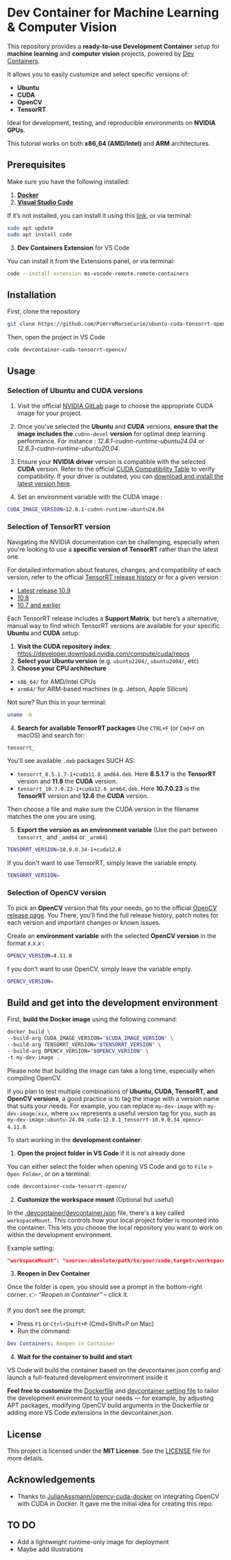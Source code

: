 # Dev Container for Machine Learning & Computer Vision

This repository provides a **ready-to-use Development Container** setup for **machine learning** and **computer vision** projects, powered by [Dev Containers]((https://github.com/devcontainers)).

It allows you to easily customize and select specific versions of:
- **Ubuntu**
- **CUDA**
- **OpenCV**
- **TensorRT**

Ideal for development, testing, and reproducible environments on **NVIDIA GPUs**.

This tutorial works on both **x86_64 (AMD/Intel)** and **ARM** architectures.

## Prerequisites

Make sure you have the following installed:
1. [**Docker**](https://docs.docker.com/desktop/)
2. [**Visual Studio Code**](https://code.visualstudio.com/)

If it’s not installed, you can install it using this [link](https://code.visualstudio.com/download), or via terminal:

``` bash
sudo apt update
sudo apt install code
```
3. **Dev Containers Extension** for VS Code

You can install it from the Extensions panel, or via terminal:
``` bash
code --install-extension ms-vscode-remote.remote-containers
```

## Installation
First, clone the repository
``` bash
git clone https://github.com/PierreMarieCurie/ubuntu-cuda-tensorrt-opencv-docker.git
```
Then, open the project in VS Code
``` bash
code devcontainer-cuda-tensorrt-opencv/
```

## Usage

### Selection of Ubuntu and CUDA versions 

1. Visit the official [NVIDIA GitLab](https://gitlab.com/nvidia/container-images/cuda/blob/master/doc/supported-tags.md) page to choose the appropriate CUDA image for your project.

2. Once you've selected the **Ubuntu** and **CUDA** versions, **ensure that the image includes the** ```cudnn-devel``` **version** for optimal deep learning performance. For instance : *12.8.1-cudnn-runtime-ubuntu24.04* or *12.6.3-cudnn-runtime-ubuntu20.04*.

3. Ensure your **NVIDIA driver** version is compatible with the selected **CUDA** version. Refer to the official [CUDA Compatibility Table](https://docs.nvidia.com/deploy/cuda-compatibility/index.html#binary-compatibility__table-toolkit-driver) to verify compatibility.
If your driver is outdated, you can [download and install the latest version here](https://www.nvidia.com/en-us/drivers/).

4. Set an environment variable with the CUDA image :
```bash
CUDA_IMAGE_VERSION=12.8.1-cudnn-runtime-ubuntu24.04
```

### Selection of TensorRT version

Navigating the NVIDIA documentation can be challenging, especially when you're looking to use a **specific version of TensorRT** rather than the latest one.

For detailed information about features, changes, and compatibility of each version, refer to the official [TensorRT release history](https://github.com/NVIDIA/TensorRT/releases) or for a given version :
- [Latest release 10.9](https://docs.nvidia.com/deeplearning/tensorrt/10.9.0/getting-started/release-notes.html)
- [10.8](https://docs.nvidia.com/deeplearning/tensorrt/10.8.0/getting-started/release-notes.html)
- [10.7 and earlier](https://docs.nvidia.com/deeplearning/tensorrt/archives/index.html)

Each TensorRT release includes a **Support Matrix**, but here’s a alternative, manual way to find which TensorRT versions are available for your specific **Ubuntu** and **CUDA** setup:
1. **Visit the CUDA repository index**: https://developer.download.nvidia.com/compute/cuda/repos
2. **Select your Ubuntu version** (e.g. ```ubuntu2204/```, ```ubuntu2404/```, etc)
3. **Choose your CPU architecture**
- ```x86_64/``` for AMD/Intel CPUs
- ```arm64/``` for ARM-based machines (e.g. Jetson, Apple Silicon)

Not sure? Run this in your terminal:
```bash
uname -m
```
4. **Search for available TensorRT packages**
Use ```CTRL+F``` (or ```Cmd+F``` on macOS) and search for:
```nginx
tensorrt_
```
You'll see available ```.deb``` packages SUCH AS:
- ```tensorrt_8.5.1.7-1+cuda11.8_amd64.deb```. Here **8.5.1.7** is the **TensorRT** version and **11.8** the **CUDA** version.
- ```tensorrt_10.7.0.23-1+cuda12.6_arm64.deb```. Here **10.7.0.23** is the **TensorRT** version and **12.6** the **CUDA** version.

Then choose a file and make sure the CUDA version in the filename matches the one you are using.

5. **Export the version as an environment variable**
(Use the part between ```tensorrt_``` and ```_amd64``` or ```_arm64```)
```bash
TENSORRT_VERSION=10.9.0.34-1+cuda12.8
```
If you don't want to use TensorRT, simply leave the variable empty.
```bash
TENSORRT_VERSION=
```

### Selection of OpenCV version

To pick an **OpenCV** version that fits your needs, go to the official [OpenCV release page](https://opencv.org/releases/). You There, you’ll find the full release history, patch notes for each version and important changes or known issues.

Create an **environment variable** with the selected **OpenCV version** in the format *x.x.x* :

```bash
OPENCV_VERSION=4.11.0
```
f you don't want to use OpenCV, simply leave the variable empty.
```bash
OPENCV_VERSION=
```

## Build and get into the development environment

First, **build the Docker image** using the following command:
```bash
docker build \
--build-arg CUDA_IMAGE_VERSION="$CUDA_IMAGE_VERSION" \
--build-arg TENSORRT_VERSION="$TENSORRT_VERSION" \
--build-arg OPENCV_VERSION="$OPENCV_VERSION" \
-t my-dev-image .                                                   
```

Please note that building the image can take a long time, especially when compiling OpenCV.

If you plan to test multiple combinations of **Ubuntu, CUDA, TensorRT, and OpenCV versions**, a good practice is to tag the image with a version name that suits your needs. For example, you can replace ```my-dev-image``` with ```my-dev-image:xxx```, where ```xxx``` represents a useful version tag for you, such as ```my-dev-image:ubuntu-24.04_cuda-12.8.1_tensorrt-10.9.0.34_opencv-4.11.0```.

To start working in the **development container**:
1. **Open the project folder in VS Code** if it is not already done

You can either select the folder when opening VS Code and go to ```File``` > ```Open Folder```, or on a terminal:
```bash
code devcontainer-cuda-tensorrt-opencv/
```

2. **Customize the workspace mount** (Optional but useful)

In the [.devcontainer/devcontainer.json](.devcontainer/devcontainer.json) file, there's a key called ```workspaceMount```. This controls how your local project folder is mounted into the container. This lets you choose the local repository you want to work on within the development environment.

Example setting:
```json
"workspaceMount": "source=/absolute/path/to/your/code,target=/workspace,type=bind"
```

3. **Reopen in Dev Container**

Once the folder is open, you should see a prompt in the bottom-right corner:
👉 *“Reopen in Container”* – click it.

If you don’t see the prompt:
- Press ```F1``` or ```Ctrl+Shift+P``` (Cmd+Shift+P on Mac)
- Run the command:
```yaml
Dev Containers: Reopen in Container
```

4. **Wait for the container to build and start**

VS Code will build the container based on the devcontainer.json config and launch a full-featured development environment inside it

**Feel free to customize** the [Dockerfile](Dockerfile) and [devcontainer setting file](.devcontainer/devcontainer.json) to tailor the development environment to your needs — for example, by adjusting APT packages, modifying OpenCV build arguments in the Dockerfile or adding more VS Code extensions in the devcontainer.json.

## License
This project is licensed under the **MIT License**.
See the [LICENSE](LICENSE) file for more details.

## Acknowledgements

- Thanks to [JulianAssmann/opencv-cuda-docker](https://github.com/JulianAssmann/opencv-cuda-docker/tree/master) on integrating OpenCV with CUDA in Docker. It gave me the initial idea for creating this repo.

## TO DO
- Add a lightweight runtime-only image for deployment
- Maybe add illustrations